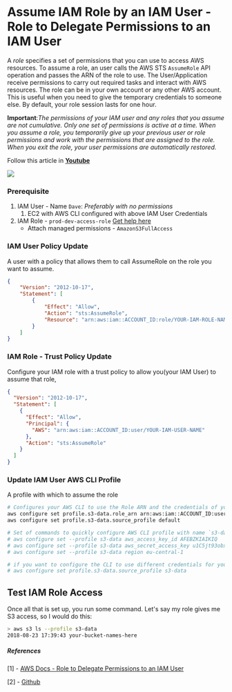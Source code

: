 # Assume IAM Role by an IAM User - Role to Delegate Permissions to an IAM User

A _role_ specifies a set of permissions that you can use to access AWS resources. To assume a role, an user calls the AWS STS `AssumeRole` API operation and passes the ARN of the role to use. The User/Application receive permissions to carry out required tasks and interact with AWS resources. The role can be in your own account or any other AWS account. This is useful when you need to give the temporary credentials to someone else. By default, your role session lasts for one hour.

**Important**:_The permissions of your IAM user and any roles that you assume are not cumulative. Only one set of permissions is active at a time. When you assume a role, you temporarily give up your previous user or role permissions and work with the permissions that are assigned to the role. When you exit the role, your user permissions are automatically restored._

Follow this article in **[Youtube](https://www.youtube.com/channel/UC_evcfxhjjui5hChhLE08tQ/playlists)**

![](https://raw.githubusercontent.com/miztiik/AWS-Demos/master/How-To/setup-pre-signed-s3-urls/images/signed-url-upload-flow.png)

### Prerequisite
1. IAM User - Name `Dave`: _Preferably with no permissions_
   1. EC2 with AWS CLI configured with above IAM User Credentials
1. IAM Role - `prod-dev-access-role` [Get help here](https://www.youtube.com/watch?v=5g0Cuq-qKA0&index=11&list=PLxzKY3wu0_FLaF9Xzpyd9p4zRCikkD9lE)
   - Attach managed permissions - `AmazonS3FullAccess`

### IAM User Policy Update
A user with a policy that allows them to call AssumeRole on the role you want to assume.
```json
{
    "Version": "2012-10-17",
    "Statement": [
        {
            "Effect": "Allow",
            "Action": "sts:AssumeRole",
            "Resource": "arn:aws:iam::ACCOUNT_ID:role/YOUR-IAM-ROLE-NAME"
        }
    ]
}
```
### IAM Role - Trust Policy Update
Configure your IAM role with a trust policy to allow you(your IAM User) to assume that role,
```json
{
  "Version": "2012-10-17",
  "Statement": [
    {
      "Effect": "Allow",
      "Principal": {
        "AWS": "arn:aws:iam::ACCOUNT_ID:user/YOUR-IAM-USER-NAME"
      },
      "Action": "sts:AssumeRole"
    }
  ]
}
```

### Update IAM User AWS CLI Profile
A profile with which to assume the role
```sh
# Configures your AWS CLI to use the Role ARN and the credentials of your default profile
aws configure set profile.s3-data.role_arn arn:aws:iam::ACCOUNT_ID:user/YOUR-IAM-USER-NAME
aws configure set profile.s3-data.source_profile default

# Set of commands to quickly configure AWS CLI profile with name `s3-data`
# aws configure set --profile s3-data aws_access_key_id AFEBZKIAIKIQ
# aws configure set --profile s3-data aws_secret_access_key u1C5jt93obx9cvlF
# aws configure set --profile s3-data region eu-central-1

# if you want to configure the CLI to use different credentials for your Role, if the profile name is `s3-data`
# aws configure set profile.s3-data.source_profile s3-data
```

## Test IAM Role Access
Once all that is set up, you run some command. Let's say my role gives me S3 access, so I would do this:
```sh
> aws s3 ls --profile s3-data
2018-08-23 17:39:43 your-bucket-names-here
```
##### References
[1] - [AWS Docs - Role to Delegate Permissions to an IAM User](https://docs.aws.amazon.com/IAM/latest/UserGuide/id_roles_create_for-user.html)

[2] - [Github](https://github.com/aws/aws-cli/issues/2279)